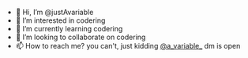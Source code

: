 - 👋 Hi, I’m @justAvariable
- 👀 I’m interested in codering
- 🌱 I’m currently learning codering
- 💞️ I’m looking to collaborate on codering
- 📫 How to reach me? you can't, just kidding [@a_variable_](https://twitter.com/a_variable_) dm is open

<!---
justAvariable/justAvariable is a ✨ special ✨ repository because its `README.md` (this file) appears on your GitHub profile.
You can click the Preview link to take a look at your changes.
--->
